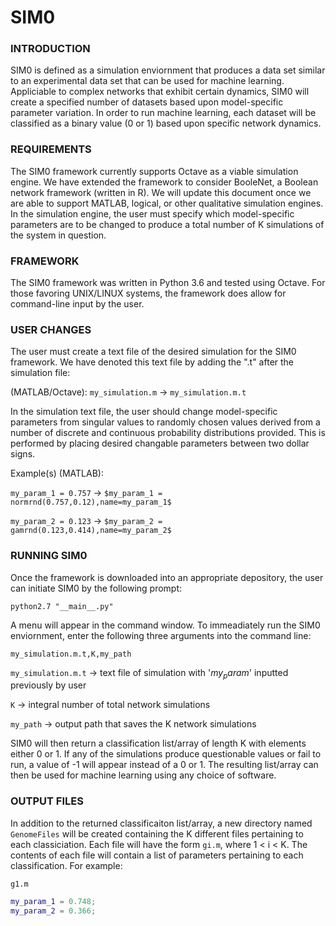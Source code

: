 # SIM0

### INTRODUCTION
SIM0 is defined as a simulation enviornment that produces a data set similar to an
experimental data set that can be used for machine learning. Appliciable to complex
networks that exhibit certain dynamics, SIM0 will create a specified number of datasets
based upon model-specific parameter variation. In order to run machine learning, each dataset will be classified as a binary
value (0 or 1) based upon specific network dynamics. 

### REQUIREMENTS
The SIM0 framework currently supports Octave as a viable simulation engine.  We have extended the framework to consider BooleNet, a Boolean network framework (written in R). We will update this
document once we are able to support MATLAB, logical, or other qualitative simulation engines.
In the simulation engine, the user must specify which model-specific parameters are to be changed to produce a total number
of K simulations of the system in question.

### FRAMEWORK
The SIM0 framework was written in Python 3.6 and tested using Octave. For those favoring UNIX/LINUX systems, the framework
does allow for command-line input by the user. 

### USER CHANGES
The user must create a text file of the desired simulation for the SIM0 framework. We have denoted this text file by 
adding the ".t" after the simulation file:

(MATLAB/Octave): `my_simulation.m` -> `my_simulation.m.t`

In the simulation text file, the user should change model-specific parameters from singular values to randomly chosen
values derived from a number of discrete and continuous probability distributions provided. This is performed by placing desired changable parameters between two dollar signs. 

Example(s) (MATLAB): 

`my_param_1 = 0.757` -> `$my_param_1 = normrnd(0.757,0.12),name=my_param_1$`

`my_param_2 = 0.123` -> `$my_param_2 = gamrnd(0.123,0.414),name=my_param_2$`
           

### RUNNING SIM0
Once the framework is downloaded into an appropriate depository, the user can initiate SIM0 by the following prompt:

`python2.7 "__main__.py"`

A menu will appear in the command window. To immeadiately run the SIM0 enviornment, enter the following three arguments into 
the command line:

`my_simulation.m.t,K,my_path`

`my_simulation.m.t` -> text file of simulation with '$my_param$' inputted previously by user

`K` -> integral number of total network simulations

`my_path` -> output path that saves the K network simulations

SIM0 will then return a classification list/array of length K with elements either 0 or 1. If any of the simulations produce questionable values or fail to run, a value of -1 will appear instead of a 0 or 1. The resulting list/array can then be used for 
machine learning using any choice of software.

### OUTPUT FILES
In addition to the returned classificaiton list/array, a new directory named `GenomeFiles` will be created containing the K different files pertaining to each classiciation. Each file will have the form `gi.m`, where 1 < i < K.
The contents of each file will contain a list of parameters pertaining to each classification. For example:

`g1.m`
```MATLAB
my_param_1 = 0.748;
my_param_2 = 0.366;
```









